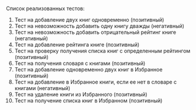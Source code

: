 Список реализованных тестов:
1. Тест на добавление двух книг одновременно (позитивный)
2. Тест на невозможность добавить одну книгу дважды (негативный)
3. Тест на невозможность добавить отрицательный рейтинг книге (негативный)
4. Тест на добавление рейтинга книге (позитивный)
5. Тест на проверку получения списка книг с определенным рейтингом (позитивный)
6. Тест на получения словаря с книгами (позитивный)
7. Тест на добавление одновременно двух книг в Избранное (позитивный)
8. Тест на добавление в Избранное книги, если ее нет в словаре с книгами (негативный)
9. Тест на удаление книги из Избранного (позитивный)
10. Тест на получение списка книг в Избранном (позитивный)
